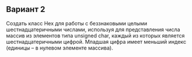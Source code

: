## Вариант 2

Создать класс Hex для работы с беззнаковыми целыми шестнадцатеричными числами, используя для представления числа массив из элементов типа unsigned char, каждый из которых является шестнадцатеричными цифрой. Младшая цифра имеет меньший индекс (единицы – в нулевом элементе массива).